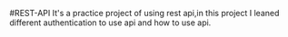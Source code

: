 #REST-API
It's a practice project of using rest api,in this project I leaned different authentication to use api and how to use api.
